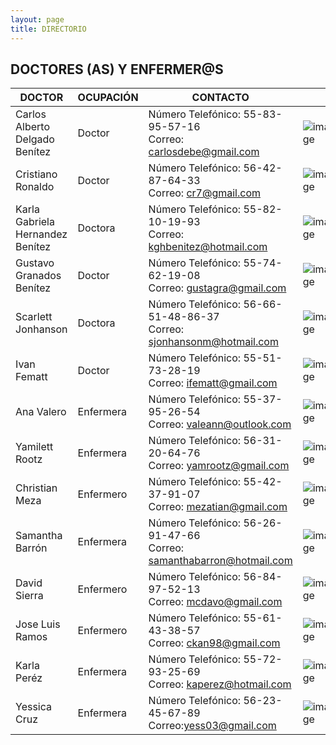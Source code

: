 ```yaml
---
layout: page
title: DIRECTORIO
---
```

## DOCTORES (AS) Y ENFERMER@S

| DOCTOR | OCUPACIÓN | CONTACTO |  |
| -------------- | -------- | ------------- | --------- |
| Carlos Alberto Delgado Benítez | Doctor | Número Telefónico: 55-83-95-57-16<br>     Correo: carlosdebe@gmail.com | ![image](https://user-images.githubusercontent.com/99769777/165681596-cd7b1c14-b94a-40de-ad9f-f4138ed4b214.png) |
| Cristiano Ronaldo | Doctor | Número Telefónico: 56-42-87-64-33<br>     Correo: cr7@gmail.com | ![image](https://user-images.githubusercontent.com/99769777/165681660-7c4fa890-9930-451a-b257-e209d1130901.png) |
| Karla Gabriela Hernandez Benítez | Doctora | Número Telefónico: 55-82-10-19-93<br>     Correo: kghbenitez@hotmail.com | ![image](https://user-images.githubusercontent.com/99769777/165681707-21044c22-da54-4dcf-b93e-8437e5849ece.png) |
| Gustavo Granados Benítez | Doctor | Número Telefónico: 55-74-62-19-08<br>    Correo: gustagra@gmail.com | ![image](https://user-images.githubusercontent.com/99769777/165681762-386b0f11-0556-4e42-9345-117756c9904d.png) |
| Scarlett Jonhanson | Doctora | Número Telefónico: 56-66-51-48-86-37<br>    Correo: sjonhansonm@hotmail.com | ![image](https://user-images.githubusercontent.com/99769777/165681844-0726de70-02a1-4cf7-a32c-939c3f5b9620.png) |
| Ivan Fematt | Doctor | Número Telefónico: 55-51-73-28-19<br>     Correo: ifematt@gmail.com | ![image](https://user-images.githubusercontent.com/99769777/165681873-eb1458d8-4908-4bd0-9cf2-bfae1c0558f6.png) |
| Ana Valero | Enfermera | Número Telefónico: 55-37-95-26-54<br>     Correo: valeann@outlook.com | ![image](https://user-images.githubusercontent.com/99769777/165681968-5904a0ac-33ad-4386-aa9a-cd26daaf08bd.png) |
| Yamilett Rootz | Enfermera | Número Telefónico: 56-31-20-64-76<br>     Correo: yamrootz@gmail.com | ![image](https://user-images.githubusercontent.com/99769777/165682023-b99c97c2-8272-4de9-8261-13206bbba0e1.png) |
| Christian Meza | Enfermero | Número Telefónico: 55-42-37-91-07<br>     Correo: mezatian@gmail.com | ![image](https://user-images.githubusercontent.com/99769777/165682064-d39df13e-cbea-4305-85b3-672cc4a659b8.png) |
| Samantha Barrón | Enfermera | Número Telefónico: 56-26-91-47-66<br>     Correo: samanthabarron@hotmail.com | ![image](https://user-images.githubusercontent.com/99769777/165682237-8829e18d-8202-4068-a004-89cf5b2b859f.png) |
| David Sierra | Enfermero| Número Telefónico: 56-84-97-52-13<br>     Correo: mcdavo@gmail.com | ![image](https://user-images.githubusercontent.com/99769777/165682517-dc614a63-afb2-41ab-9872-fc0d00041b81.png) |
| Jose Luis Ramos | Enfermero | Número Telefónico: 55-61-43-38-57<br>     Correo: ckan98@gmail.com | ![image](https://user-images.githubusercontent.com/99769777/165682562-969b49e8-47b0-4984-88a2-c55d38e2175d.png) |
| Karla Peréz | Enfermera | Número Telefónico: 55-72-93-25-69<br>     Correo: kaperez@hotmail.com | ![image](https://user-images.githubusercontent.com/99769777/165682325-edcb8ea3-cb72-425d-bf29-2d65d8a9da9c.png) |
| Yessica Cruz | Enfermera | Número Telefónico: 56-23-45-67-89<br>     Correo:yess03@gmail.com | ![image](https://user-images.githubusercontent.com/99769777/165682277-4f41257a-2783-4362-b73a-1f3ab800d0fd.png) |
